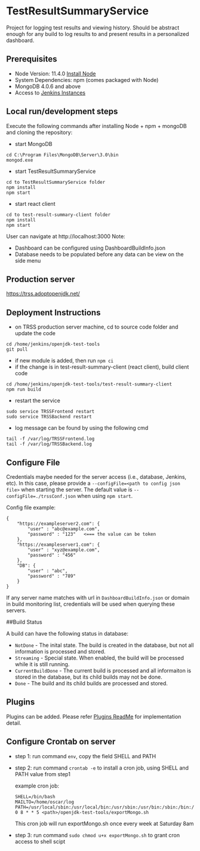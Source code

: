 

# TestResultSummaryService
Project for logging test results and viewing history. Should be abstract enough for any build to log results to and present results in a personalized dashboard.

## Prerequisites
* Node Version: 11.4.0 [Install Node](https://nodejs.org/en/download/)
* System Dependencies: npm (comes packaged with Node)
* MongoDB 4.0.6 and above
* Access to [Jenkins Instances](https://ci.adoptopenjdk.net)

## Local run/development steps
Execute the following commands after installing Node + npm + mongoDB and cloning the repository:
- start MongoDB

```
cd C:\Program Files\MongoDB\Server\3.0\bin
mongod.exe
```

- start TestResultSummaryService

```
cd to TestResultSummaryService folder
npm install
npm start
```

- start react client

```
cd to test-result-summary-client folder
npm install
npm start
``` 

User can navigate at http://localhost:3000
Note: 
- Dashboard can be configured using DashboardBuildInfo.json
- Database needs to be populated before any data can be view on the side menu


## Production server
https://trss.adoptopenjdk.net/

## Deployment Instructions
- on TRSS production server machine, cd to source code folder and update the code
```
cd /home/jenkins/openjdk-test-tools
git pull
```

- if new module is added, then run `npm ci`
- if the change is in test-result-summary-client (react client), build client code
```
cd /home/jenkins/openjdk-test-tools/test-result-summary-client
npm run build
```

- restart the service
```
sudo service TRSSFrontend restart
sudo service TRSSBackend restart
```

- log message can be found by using the following cmd
```
tail -f /var/log/TRSSFrontend.log
tail -f /var/log/TRSSBackend.log
```

## Configure File
Credentials maybe needed for the server access (i.e., database, Jenkins, etc). In this case, please provide a `--configFile=<path to config json file>` when starting the server. The default value is  `--configFile=./trssConf.json` when using `npm start`.

Config file example:
```
{
	"https://exampleserver2.com": {
		"user" : "abc@example.com",
		"password" : "123"   <=== the value can be token
	},
	"https://exampleserver1.com": {
		"user" : "xyz@example.com",
		"password" : "456"
	},
	"DB": {
		"user" : "abc",
		"password" : "789"
	}
}
```

If any server name matches with url in `DashboardBuildInfo.json` or domain in build monitoring list, credentials will be used when querying these servers.

##Build Status

A build can have the following status in database:

- `NotDone` - The inital state. The build is created in the database, but not all information is processed and stored.
- `Streaming` - Special state. When enabled, the build will be processed while it is still running.
- `CurrentBuildDone` - The current build is processed and all informaiton is stored in the database, but its child builds may not be done.
- `Done` - The build and its child builds are processed and stored.

## Plugins
Plugins can be added. Please refer [Plugins ReadMe](./plugins/README.md) for implementation detail.

## Configure Crontab on server

- step 1: run command `env`, copy the field SHELL and PATH
- step 2: run command `crontab -e` to install a cron job, using SHELL and PATH value from step1

    example cron job: 
    ```
    SHELL=/bin/bash
    MAILTO=/home/oscar/log
    PATH=/usr/local/sbin:/usr/local/bin:/usr/sbin:/usr/bin:/sbin:/bin:/usr/games:/usr/local/games:/snap/bin
    0 8 * * 5 <path>/openjdk-test-tools/exportMongo.sh 
    ```
    This cron job will run exportMongo.sh once every week at Saturday 8am
- step 3: run command `sudo chmod u+x exportMongo.sh` to grant cron access to shell scipt